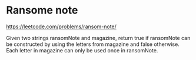 # Ransome note

https://leetcode.com/problems/ransom-note/

Given two strings ransomNote and magazine, return true if ransomNote can be constructed by using the letters from magazine and false otherwise.
Each letter in magazine can only be used once in ransomNote.
